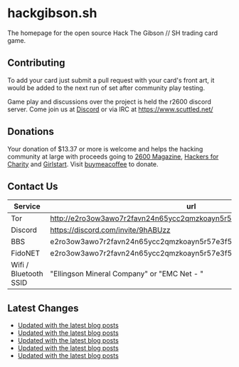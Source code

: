 # hackgibson.sh
The homepage for the open source Hack The Gibson // SH trading card game.


## Contributing

To add your card just submit a pull request with your card's front art, it would be added to the next run of set after community play testing.

Game play and discussions over the project is held the r2600 discord server. Come join us at [Discord](https://discord.com/invite/9hABUzz) or via IRC at https://www.scuttled.net/


## Donations

Your donation of $13.37 or more is welcome and helps the hacking community at large with proceeds going to [2600 Magazine](https://2600.com/), [Hackers for Charity](https://hackersforcharity.org) and [Girlstart](https://girlstart.org).  Visit [buymeacoffee](https://www.buymeacoffee.com/hackgibson.sh) to donate.


## Contact Us

Service | url
-|-
Tor | http://e2ro3ow3awo7r2favn24n65ycc2qmzkoayn5r57e3f56nvjwdcgg32ad.onion
Discord | https://discord.com/invite/9hABUzz
BBS | e2ro3ow3awo7r2favn24n65ycc2qmzkoayn5r57e3f56nvjwdcgg32ad.onion:23
FidoNET | e2ro3ow3awo7r2favn24n65ycc2qmzkoayn5r57e3f56nvjwdcgg32ad.onion:24554
Wifi / Bluetooth SSID | "Ellingson Mineral Company" or "EMC Net - <fidonet address>"

## Latest Changes
<!-- BLOG-POST-LIST:START -->
- [Updated with the latest blog posts](https://github.com/DFW2600/hackgibson.sh/commit/1c1d176dca7e05642232e200fad8b4a28d605f64)
- [Updated with the latest blog posts](https://github.com/DFW2600/hackgibson.sh/commit/f20f4cb777ebbf8d1e6ab993d74d5cf6caac195e)
- [Updated with the latest blog posts](https://github.com/DFW2600/hackgibson.sh/commit/6a35b134d8df4f18ce0b454ef00b26ce416e2833)
- [Updated with the latest blog posts](https://github.com/DFW2600/hackgibson.sh/commit/0eeb854707a7f05f4fd44fec23d6e710c88c589f)
- [Updated with the latest blog posts](https://github.com/DFW2600/hackgibson.sh/commit/5b73164043609511b8c1a6a8a9ac90c7028ff96f)
<!-- BLOG-POST-LIST:END -->

